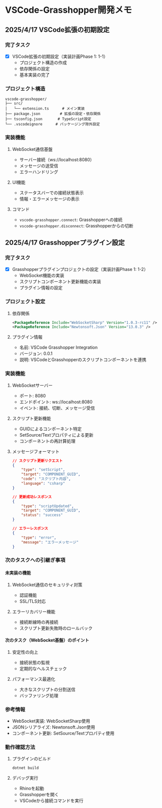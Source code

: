 # VSCode-Grasshopper開発メモ

## 2025/4/17 VSCode拡張の初期設定

### 完了タスク
- [x] VSCode拡張の初期設定（実装計画Phase 1: 1-1）
  - プロジェクト構造の作成
  - 依存関係の設定
  - 基本実装の完了

### プロジェクト構造
```
vscode-grasshopper/
├── src/
│   └── extension.ts      # メイン実装
├── package.json         # 拡張の設定・依存関係
├── tsconfig.json       # TypeScript設定
└── .vscodeignore      # パッケージング除外設定
```

### 実装機能
1. WebSocket通信基盤
   - サーバー接続（ws://localhost:8080）
   - メッセージの送受信
   - エラーハンドリング

2. UI機能
   - ステータスバーでの接続状態表示
   - 情報・エラーメッセージの表示

3. コマンド
   - `vscode-grasshopper.connect`: Grasshopperへの接続
   - `vscode-grasshopper.disconnect`: Grasshopperからの切断

## 2025/4/17 Grasshopperプラグイン設定

### 完了タスク
- [x] Grasshopperプラグインプロジェクトの設定（実装計画Phase 1: 1-2）
  - WebSocket機能の実装
  - スクリプトコンポーネント更新機能の実装
  - プラグイン情報の設定

### プロジェクト設定
1. 依存関係
   ```xml
   <PackageReference Include="WebSocketSharp" Version="1.0.3-rc11" />
   <PackageReference Include="Newtonsoft.Json" Version="13.0.3" />
   ```

2. プラグイン情報
   - 名前: VSCode Grasshopper Integration
   - バージョン: 0.0.1
   - 説明: VSCodeとGrasshopperのスクリプトコンポーネントを連携

### 実装機能
1. WebSocketサーバー
   - ポート: 8080
   - エンドポイント: ws://localhost:8080
   - イベント: 接続、切断、メッセージ受信

2. スクリプト更新機能
   - GUIDによるコンポーネント特定
   - SetSource/Textプロパティによる更新
   - コンポーネントの再計算処理

3. メッセージフォーマット
   ```json
   // スクリプト更新リクエスト
   {
       "type": "setScript",
       "target": "COMPONENT_GUID",
       "code": "スクリプト内容",
       "language": "csharp"
   }

   // 更新成功レスポンス
   {
       "type": "scriptUpdated",
       "target": "COMPONENT_GUID",
       "status": "success"
   }

   // エラーレスポンス
   {
       "type": "error",
       "message": "エラーメッセージ"
   }
   ```

### 次のタスクへの引継ぎ事項

#### 未実装の機能
1. WebSocket通信のセキュリティ対策
   - 認証機能
   - SSL/TLS対応

2. エラーリカバリー機能
   - 接続断線時の再接続
   - スクリプト更新失敗時のロールバック

#### 次のタスク（WebSocket基盤）のポイント
1. 安定性の向上
   - 接続状態の監視
   - 定期的なヘルスチェック

2. パフォーマンス最適化
   - 大きなスクリプトの分割送信
   - バッファリング処理

### 参考情報
- WebSocket実装: WebSocketSharp使用
- JSONシリアライズ: Newtonsoft.Json使用
- コンポーネント更新: SetSource/Textプロパティ使用

### 動作確認方法
1. プラグインのビルド
   ```bash
   dotnet build
   ```

2. デバッグ実行
   - Rhinoを起動
   - Grasshopperを開く
   - VSCodeから接続コマンドを実行